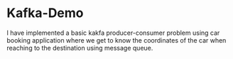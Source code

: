 # Kafka-Demo

I have implemented a basic kakfa producer-consumer problem using car booking application where we get to know the coordinates of the car when reaching to the destination using message queue.
